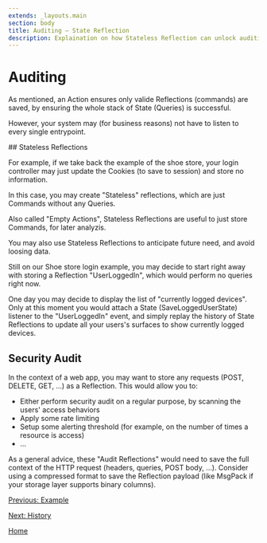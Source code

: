 ```yaml
---
extends: _layouts.main
section: body
title: Auditing — State Reflection
description: Explaination on how Stateless Reflection can unlock auditing capabilities.
---
```


# Auditing

As mentioned, an Action ensures only valide Reflections (commands) are saved, by ensuring the whole stack of State (Queries) is successful.

However, your system may (for business reasons) not have to listen to every single entrypoint.

## Stateless Reflections

For example, if we take back the example of the shoe store, your login controller may just update the Cookies (to save to session) and store no information.

In this case, you may create "Stateless" reflections, which are just Commands without any Queries.

Also called "Empty Actions", Stateless Reflections are useful to just store Commands, for later analyzis.

You may also use Stateless Reflections to anticipate future need, and avoid loosing data.

Still on our Shoe store login example, you may decide to start right away with storing a Reflection "UserLoggedIn", which would perform no queries right now.

One day you may decide to display the list of "currently logged devices". Only at this moment you would attach a State (SaveLoggedUserState) listener to the "UserLoggedIn" event, and simply replay the history of State Reflections to update all your users's surfaces to show currently logged devices.

## Security Audit

In the context of a web app, you may want to store any requests (POST, DELETE, GET, ...) as a Reflection. This would allow you to:

- Either perform security audit on a regular purpose, by scanning the users' access behaviors
- Apply some rate limiting
- Setup some alerting threshold (for example, on the number of times a resource is access)
- ...

As a general advice, these "Audit Reflections" would need to save the full context of the HTTP request (headers, queries, POST body, ...). Consider using a compressed format to save the Reflection payload (like MsgPack if your storage layer supports binary columns).

[Previous: Example](../example)

[Next: History](../history)

[Home](../)
